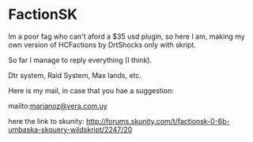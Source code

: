 # FactionSK
Im a poor fag who can't aford a $35 usd plugin, so here I am, making my own version of HCFactions by DrtShocks only with skript.

So far I manage to reply everything (I think).

Dtr system, Raid System, Max lands, etc.

Here is my mail, in case that you hae a suggestion:

mailto:marianoz@vera.com.uy

here the link to skunity: http://forums.skunity.com/t/factionsk-0-6b-umbaska-skquery-wildskript/2247/20
